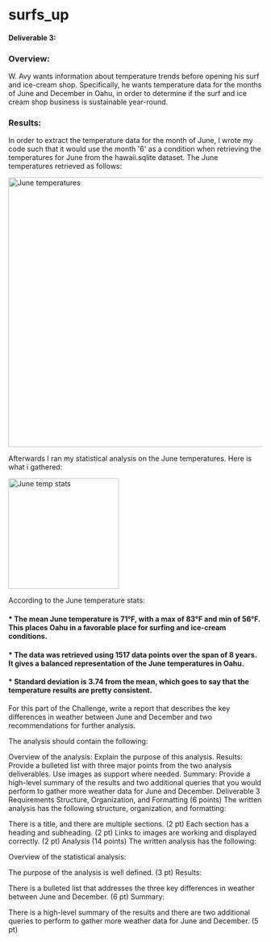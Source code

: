 # surfs_up

#### Deliverable 3:

### Overview:

W. Avy wants information about temperature trends before opening his surf and ice-cream shop. Specifically, he wants temperature data for the months of June and December in Oahu, in order to determine if the surf and ice cream shop business is sustainable year-round.

### Results:

In order to extract the temperature data for the month of June, I wrote my code such that it would use the month '6' as a condition when retrieving the temperatures for June from the hawaii.sqlite dataset.  The June temperatures retrieved as follows:

<img width="534" alt="June temperatures" src="https://user-images.githubusercontent.com/95712234/165171642-4b491fa4-c538-43f5-8384-b2026d3ee22c.png">

Afterwards I ran my statistical analysis on the June temperatures. Here is what i gathered:

<img width="219" alt="June temp stats" src="https://user-images.githubusercontent.com/95712234/165171809-685adece-f6fe-4b61-993f-7b5c108bbef2.png">

According to the June temperature stats: 

#### *  The mean June temperature is 71°F, with a max of 83°F and min of 56°F. This places Oahu in a favorable place for surfing and ice-cream conditions.
#### *  The data was retrieved using 1517 data points over the span of 8 years. It gives a balanced representation of the June temperatures in Oahu.
#### *  Standard deviation is 3.74 from the mean, which goes to say that the temperature results are pretty consistent. 













For this part of the Challenge, write a report that describes the key differences in weather between June and December and two recommendations for further analysis.

The analysis should contain the following:

Overview of the analysis: Explain the purpose of this analysis.
Results: Provide a bulleted list with three major points from the two analysis deliverables. Use images as support where needed.
Summary: Provide a high-level summary of the results and two additional queries that you would perform to gather more weather data for June and December.
Deliverable 3 Requirements
Structure, Organization, and Formatting (6 points)
The written analysis has the following structure, organization, and formatting:

There is a title, and there are multiple sections. (2 pt)
Each section has a heading and subheading. (2 pt)
Links to images are working and displayed correctly. (2 pt)
Analysis (14 points)
The written analysis has the following:

Overview of the statistical analysis:

The purpose of the analysis is well defined. (3 pt)
Results:

There is a bulleted list that addresses the three key differences in weather between June and December. (6 pt)
Summary:

There is a high-level summary of the results and there are two additional queries to perform to gather more weather data for June and December. (5 pt)
